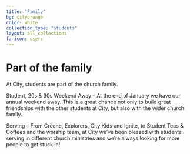 ```yaml
---
title: "Family"
bg: cityorange
color: white
collection_type: "students"
layout: all_collections
fa-icon: users
---
```


# Part of the family
At City, students are part of the church family.

Student, 20s &amp; 30s Weekend Away – At the end of January we have our annual weekend away. This is a great
chance not only to build great friendships with the other students at City, but also with the wider church
family.

Serving – From Crèche, Explorers, City Kids and Ignite, to Student Teas &amp; Coffees and the worship team, at City
we’ve been blessed with students serving in different church ministries and we’re always looking for more
people to get stuck in!
